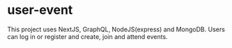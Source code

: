 # user-event
This project uses NextJS, GraphQL, NodeJS(express) and MongoDB. Users can log in or register and create, join and attend events. 
